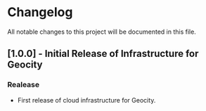 # Changelog

All notable changes to this project will be documented in this file.

## [1.0.0] - Initial Release of Infrastructure for Geocity

### Realease
 - First release of cloud infrastructure for Geocity.